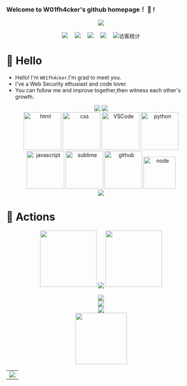 ### Welcome to W01fh4cker's github homepage！ 👋 !  

<div align="center" ><img order-radius="100px" src="https://www.png8.com/imgs/2022/06/25/c1239f843428bb8a.png"/></div>

<br>

<div align="center">
  <a href="https://www.w01f.org/"><img src="https://img.shields.io/badge/website-%E4%B8%AA%E4%BA%BA%E7%BD%91%E7%AB%99-blue"></a>&emsp;
  <a href="https://twitter.com/W01fh4cker/"><img src="https://img.shields.io/badge/twitter-%E6%8E%A8%E7%89%B9-blue"></a>&emsp;
  <a href="https://blog.csdn.net/NicolasZQ/"><img src="https://img.shields.io/badge/CSDN-%E5%8D%9A%E5%AE%A2-c32136"></a>&emsp;
  <a href="https://space.bilibili.com/1910328085/"><img src="https://img.shields.io/badge/bilibili-B%E7%AB%99-ff69b4"></a>&emsp;
<!-- 访客数统计徽标 -->
  <img src="https://visitor-badge.glitch.me/badge?page_id=W01fh4cker.Serein&left_color=green&right_color=red" alt="访客统计" /></div>




#  🙋 Hello

- Hello! I'm `W01fh4cker`.I'm grad to meet you.
- I've a Web Security ethusiast and code lover.
- You can follow me and improve together,then witness each other's growth.

<div align="center">
<a href="https://github.com/W01fh4cker/Serein">
  <img src="https://github-readme-stats.vercel.app/api/pin/?username=W01fh4cker&repo=Serein&theme=dark&bg_color=0d1117&hide_border=true" /></a>
<a href="https://github.com/W01fh4cker/HunterXray">
  <img src="https://github-readme-stats.vercel.app/api/pin/?username=W01fh4cker&repo=Karlin&theme=dark&bg_color=0d1117&hide_border=true" /></a>
</div>


<div align="center">
  <img alt-"html5" src="https://media.giphy.com/media/XAxylRMCdpbEWUAvr8/giphy.gif" width="100" title="html">
  <img alt="css" src="https://media.giphy.com/media/fsEaZldNC8A1PJ3mwp/giphy.gif" width="100" title="css">
  <img alt="VSCode" src="https://i.giphy.com/media/IdyAQJVN2kVPNUrojM/200.webp" width="100" title="vscode">
  <img alt="python" src="https://i.giphy.com/media/LMt9638dO8dftAjtco/200.webp" width="100" title="python">
  <img alt="javascript" src="https://media3.giphy.com/media/ln7z2eWriiQAllfVcn/200w.webp" width="100" title="javascript">
  <img alt="sublime" src="https://media.giphy.com/media/jnDKffgCfGYOp6cMTK/giphy.gif" width="100" title="sublime">
  <img alt="github" src="https://i.giphy.com/media/KzJkzjggfGN5Py6nkT/200.webp" width="100" title="github">
  <img alt="node" src="https://media.giphy.com/media/kdFc8fubgS31b8DsVu/giphy.gif" width="85" title="node">
</div>


<div align="center"><img src="https://cdn.jsdelivr.net/gh/sun0225SUN/photos/images/202110311924844.png" /></div>



# 🚀 Actions


<div align="center">
  <img width="150" src="https://s2.loli.net/2022/06/25/54yrvuoPcIQMGi2.png" />
  <img align="center" src="https://github-readme-streak-stats.herokuapp.com/?user=W01fh4cker&theme=dark&hide_border=true" />
  <img width="150" src="https://s2.loli.net/2022/06/25/I1xg79CGyHZcTJh.png" />
</div>

<br>

<div align="center"> <img src="https://metrics.lecoq.io/W01fh4cker?template=classic&base.indepth=false&base.hireable=false&config.timezone=Asia%2FShanghai"> </div>  

<div align="center"><img src="https://quotes-github-readme.vercel.app/api?type=horizontal&theme=algolia"></div>



<div align="center"> <img src="https://github-profile-trophy.vercel.app/?username=W01fh4cker" /> </div>

<div align="center">
  <img height="137px" src="https://github-readme-stats.vercel.app/api?username=W01fh4cker&hide_title=true&hide_border=true&show_icons=trueline_height=21&text_color=000&icon_color=000&bg_color=0,ea6161,ffc64d,fffc4d,52fa5a&theme=graywhite" />
</div>

<!-- GitHub Activity Graph -->
<table align="center">
  <tr>
    <td colspan="2">
      <img src="https://activity-graph.herokuapp.com/graph?username=W01fh4cker&theme=xcode&bg_color=FF000000&hide_border=true" />
    </td>
  </tr>
</table>
